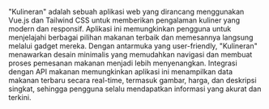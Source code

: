 "Kulineran" adalah sebuah aplikasi web yang dirancang menggunakan Vue.js dan Tailwind CSS untuk memberikan pengalaman kuliner yang modern dan responsif. Aplikasi ini memungkinkan pengguna untuk menjelajahi berbagai pilihan makanan terbaik dan memesannya langsung melalui gadget mereka. Dengan antarmuka yang user-friendly, "Kulineran" menawarkan desain minimalis yang memudahkan navigasi dan membuat proses pemesanan makanan menjadi lebih menyenangkan. Integrasi dengan API makanan memungkinkan aplikasi ini menampilkan data makanan terbaru secara real-time, termasuk gambar, harga, dan deskripsi singkat, sehingga pengguna selalu mendapatkan informasi yang akurat dan terkini.
